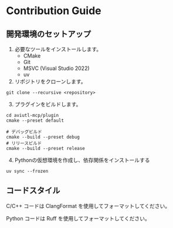 # Contribution Guide

## 開発環境のセットアップ

1. 必要なツールをインストールします。
   - CMake
   - Git
   - MSVC (Visual Studio 2022)
   - uv
2. リポジトリをクローンします。
```
git clone --recursive <repository>
```
3. プラグインをビルドします。
```
cd aviutl-mcp/plugin
cmake --preset default

# デバッグビルド
cmake --build --preset debug
# リリースビルド
cmake --build --preset release
```
4. Pythonの仮想環境を作成し、依存関係をインストールする
```
uv sync --frozen
```

## コードスタイル

C/C++ コードは ClangFormat を使用してフォーマットしてください。

Python コードは Ruff を使用してフォーマットしてください。
